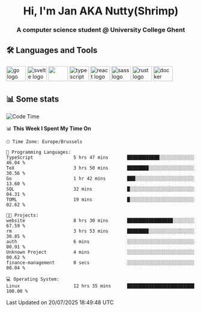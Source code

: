 <h1 align="center">Hi, I'm Jan AKA Nutty(Shrimp)</h1>
<h3 align="center">A computer science student @ University College Ghent</h3>

<h2 align="left">🛠️ Languages and Tools</h2>

###

<div align="left">
  <img src="https://cdn.jsdelivr.net/gh/devicons/devicon/icons/go/go-original.svg" height="40" width="52" alt="go logo"  />
  <img src="https://cdn.jsdelivr.net/gh/devicons/devicon@latest/icons/svelte/svelte-original.svg"  height="40" width="52" alt="svelte logo" />
  <img src="https://cdn.jsdelivr.net/gh/devicons/devicon@latest/icons/tailwindcss/tailwindcss-original.svg" height="40" width="52" />
  <img src="https://cdn.jsdelivr.net/gh/devicons/devicon/icons/typescript/typescript-original.svg" height="40" width="52" alt="typescript logo"  />
  <img src="https://cdn.jsdelivr.net/gh/devicons/devicon/icons/react/react-original.svg" height="40" width="52" alt="react logo"  />
  <img src="https://cdn.jsdelivr.net/gh/devicons/devicon/icons/sass/sass-original.svg" height="40" width="52" alt="sass logo"  />
  <img src="https://cdn.jsdelivr.net/gh/devicons/devicon@latest/icons/rust/rust-original.svg" height="40" width="52" alt="rust logo" />
  <img src="https://cdn.jsdelivr.net/gh/devicons/devicon/icons/docker/docker-original.svg" height="40" width="52" alt="docker logo"  />
</div>

<h2>📊 Some stats</h2>

<!--START_SECTION:waka-->
![Code Time](http://img.shields.io/badge/Code%20Time-6%2C190%20hrs%2020%20mins-blue)

📊 **This Week I Spent My Time On** 

```text
🕑︎ Time Zone: Europe/Brussels

💬 Programming Languages: 
TypeScript               5 hrs 47 mins       ████████████░░░░░░░░░░░░░   46.04 % 
TeX                      3 hrs 50 mins       ████████░░░░░░░░░░░░░░░░░   30.56 % 
Go                       1 hr 42 mins        ███░░░░░░░░░░░░░░░░░░░░░░   13.60 % 
SQL                      32 mins             █░░░░░░░░░░░░░░░░░░░░░░░░   04.31 % 
TOML                     19 mins             █░░░░░░░░░░░░░░░░░░░░░░░░   02.62 % 

🐱‍💻 Projects: 
website                  8 hrs 30 mins       █████████████████░░░░░░░░   67.59 % 
rm                       3 hrs 53 mins       ████████░░░░░░░░░░░░░░░░░   30.85 % 
auth                     6 mins              ░░░░░░░░░░░░░░░░░░░░░░░░░   00.91 % 
Unknown Project          4 mins              ░░░░░░░░░░░░░░░░░░░░░░░░░   00.62 % 
finance-management       0 secs              ░░░░░░░░░░░░░░░░░░░░░░░░░   00.04 % 

💻 Operating System: 
Linux                    12 hrs 35 mins      █████████████████████████   100.00 % 
```


 Last Updated on 20/07/2025 18:49:48 UTC
<!--END_SECTION:waka-->
